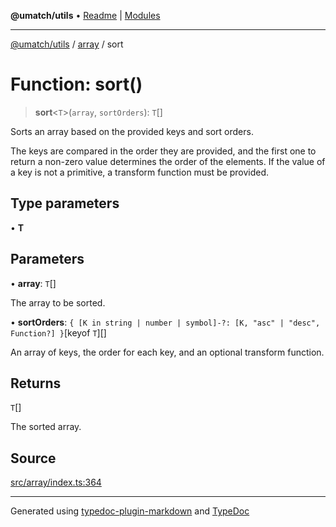 **@umatch/utils** • [Readme](../../index.md) \| [Modules](../../modules.md)

***

[@umatch/utils](../../modules.md) / [array](../index.md) / sort

# Function: sort()

> **sort**\<`T`\>(`array`, `sortOrders`): `T`[]

Sorts an array based on the provided keys and sort orders.

The keys are compared in the order they are provided, and the first
one to return a non-zero value determines the order of the
elements. If the value of a key is not a primitive, a transform
function must be provided.

## Type parameters

• **T**

## Parameters

• **array**: `T`[]

The array to be sorted.

• **sortOrders**: `{ [K in string | number | symbol]-?: [K, "asc" | "desc", Function?] }`\[keyof `T`\][]

An array of keys, the order for each key, and an
optional transform function.

## Returns

`T`[]

The sorted array.

## Source

[src/array/index.ts:364](https://github.com/umatch-oficial/utils/blob/ed8915b/src/array/index.ts#L364)

***

Generated using [typedoc-plugin-markdown](https://www.npmjs.com/package/typedoc-plugin-markdown) and [TypeDoc](https://typedoc.org/)
